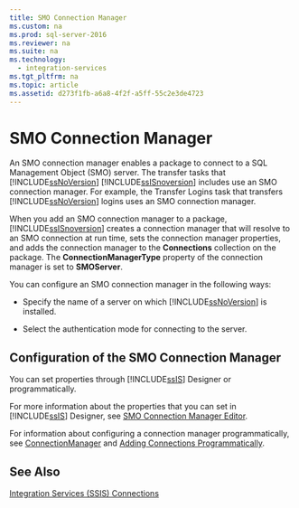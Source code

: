 ```yaml
---
title: SMO Connection Manager
ms.custom: na
ms.prod: sql-server-2016
ms.reviewer: na
ms.suite: na
ms.technology: 
  - integration-services
ms.tgt_pltfrm: na
ms.topic: article
ms.assetid: d273f1fb-a6a8-4f2f-a5ff-55c2e3de4723
---
```

# SMO Connection Manager
  An SMO connection manager enables a package to connect to a SQL Management Object \(SMO\) server. The transfer tasks that [!INCLUDE[ssNoVersion](../../Token\Other/ssNoVersion_md.md)] [!INCLUDE[ssISnoversion](../../Token\Other/ssISnoversion_md.md)] includes use an SMO connection manager. For example, the Transfer Logins task that transfers [!INCLUDE[ssNoVersion](../../Token\Other/ssNoVersion_md.md)] logins uses an SMO connection manager.  
  
 When you add an SMO connection manager to a package, [!INCLUDE[ssISnoversion](../../Token\Other/ssISnoversion_md.md)] creates a connection manager that will resolve to an SMO connection at run time, sets the connection manager properties, and adds the connection manager to the **Connections** collection on the package. The **ConnectionManagerType** property of the connection manager is set to **SMOServer**.  
  
 You can configure an SMO connection manager in the following ways:  
  
-   Specify the name of a server on which [!INCLUDE[ssNoVersion](../../Token\Other/ssNoVersion_md.md)] is installed.  
  
-   Select the authentication mode for connecting to the server.  
  
## Configuration of the SMO Connection Manager  
 You can set properties through [!INCLUDE[ssIS](../../Token\Other/ssIS_md.md)] Designer or programmatically.  
  
 For more information about the properties that you can set in [!INCLUDE[ssIS](../../Token\Other/ssIS_md.md)] Designer, see [SMO Connection Manager Editor](../../Topics\TopicNameNotContainA/SMO-Connection-Manager-Editor.md).  
  
 For information about configuring a connection manager programmatically, see [ConnectionManager](assetId:///T:Microsoft.SqlServer.Dts.Runtime.ConnectionManager) and [Adding Connections Programmatically](../Topic/Adding%20Connections%20Programmatically.md).  
  
## See Also  
 [Integration Services &#40;SSIS&#41; Connections](../Topic/Integration%20Services%20\(SSIS\)%20Connections.md)  
  
  